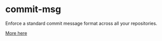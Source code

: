 # commit-msg

Enforce a standard commit message format across all your repositories.

[More here](https://abiydv.github.io/posts/git-commit-message-hook/")
